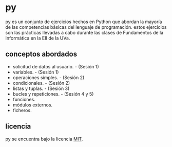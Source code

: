 # py

py es un conjunto de ejercicios hechos en Python que abordan la mayoría de las competencias básicas del lenguaje de programación.
estos ejercicios son las prácticas llevadas a cabo durante las clases de Fundamentos de la Informática en la EII de la UVa.

## conceptos abordados

- solicitud de datos al usuario. - (Sesión 1)
- variables. - (Sesión 1)
- operaciones simples. - (Sesión 2)
- condicionales. - (Sesión 2)
- listas y tuplas. - (Sesión 3)
- bucles y repeticiones. - (Sesión 4 y 5)
- funciones.
- módulos externos.
- ficheros.

## licencia
py se encuentra bajo la licencia [MIT]('./LICENSE').
